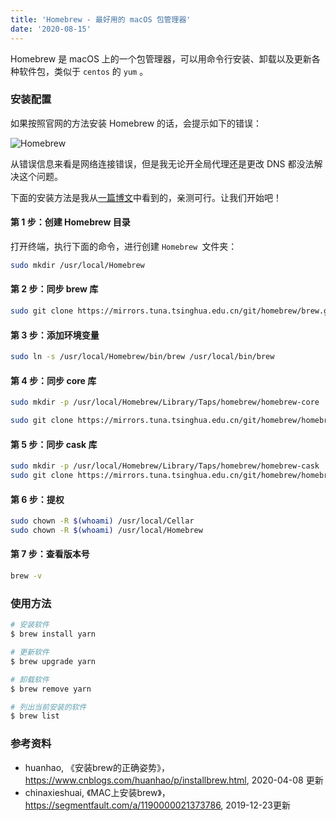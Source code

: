 ```yaml
---
title: 'Homebrew - 最好用的 macOS 包管理器'
date: '2020-08-15'
---
```


Homebrew 是 macOS 上的一个包管理器，可以用命令行安装、卸载以及更新各种软件包，类似于 `centos` 的 `yum` 。

<!--more-->

### 安装配置

如果按照官网的方法安装 Homebrew 的话，会提示如下的错误：

![Homebrew](../images/img_01.png)

从错误信息来看是网络连接错误，但是我无论开全局代理还是更改 DNS 都没法解决这个问题。

下面的安装方法是我从[一篇博文](https://www.cnblogs.com/huanhao/p/installbrew.html)中看到的，亲测可行。让我们开始吧！

#### 第 1 步：创建 Homebrew 目录

打开终端，执行下面的命令，进行创建 `Homebrew `文件夹：

```bash
sudo mkdir /usr/local/Homebrew
```

#### 第 2 步：同步 brew 库

```bash
sudo git clone https://mirrors.tuna.tsinghua.edu.cn/git/homebrew/brew.git /usr/local/Homebrew
```

#### 第 3 步：添加环境变量

```bash
sudo ln -s /usr/local/Homebrew/bin/brew /usr/local/bin/brew
```

#### 第 4 步：同步 core 库

```bash
sudo mkdir -p /usr/local/Homebrew/Library/Taps/homebrew/homebrew-core

sudo git clone https://mirrors.tuna.tsinghua.edu.cn/git/homebrew/homebrew-core.git /usr/local/Homebrew/Library/Taps/homebrew/homebrew-core
```

#### 第 5 步：同步 cask 库

```bash
sudo mkdir -p /usr/local/Homebrew/Library/Taps/homebrew/homebrew-cask
sudo git clone https://mirrors.tuna.tsinghua.edu.cn/git/homebrew/homebrew-cask.git /usr/local/Homebrew/Library/Taps/homebrew/homebrew-cask
```

#### 第 6 步：提权

```bash
sudo chown -R $(whoami) /usr/local/Cellar
sudo chown -R $(whoami) /usr/local/Homebrew
```

#### 第 7 步：查看版本号

```bash
brew -v
```

### 使用方法

```bash
# 安装软件
$ brew install yarn

# 更新软件
$ brew upgrade yarn

# 卸载软件
$ brew remove yarn

# 列出当前安装的软件
$ brew list
```

### 参考资料

- huanhao, 《安装brew的正确姿势》，https://www.cnblogs.com/huanhao/p/installbrew.html, 2020-04-08 更新
- chinaxieshuai, 《MAC上安装brew》，https://segmentfault.com/a/1190000021373786, 2019-12-23更新

